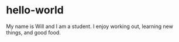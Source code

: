 # hello-world
My name is Will and I am a student. I enjoy working out, learning new things, and good food.
